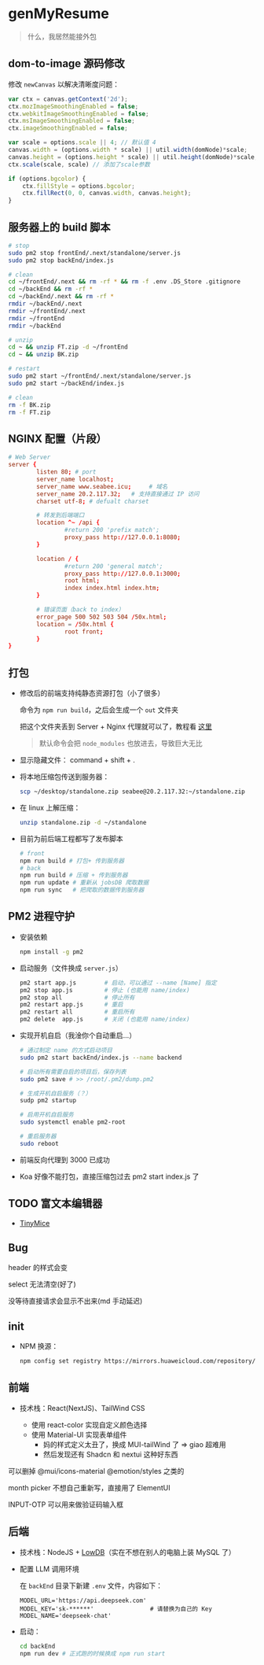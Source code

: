 # genMyResume
> 什么，我居然能接外包

## dom-to-image 源码修改

修改 `newCanvas` 以解决清晰度问题：

```js
var ctx = canvas.getContext('2d');
ctx.mozImageSmoothingEnabled = false;
ctx.webkitImageSmoothingEnabled = false;
ctx.msImageSmoothingEnabled = false;
ctx.imageSmoothingEnabled = false;

var scale = options.scale || 4; // 默认值 4
canvas.width = (options.width * scale) || util.width(domNode)*scale;
canvas.height = (options.height * scale) || util.height(domNode)*scale;
ctx.scale(scale, scale) // 添加了scale参数

if (options.bgcolor) {
    ctx.fillStyle = options.bgcolor;
    ctx.fillRect(0, 0, canvas.width, canvas.height);
}
```

## 服务器上的 build 脚本
```bash
# stop
sudo pm2 stop frontEnd/.next/standalone/server.js
sudo pm2 stop backEnd/index.js

# clean
cd ~/frontEnd/.next && rm -rf * && rm -f .env .DS_Store .gitignore
cd ~/backEnd && rm -rf *
cd ~/backEnd/.next && rm -rf *
rmdir ~/backEnd/.next
rmdir ~/frontEnd/.next
rmdir ~/frontEnd
rmdir ~/backEnd

# unzip
cd ~ && unzip FT.zip -d ~/frontEnd
cd ~ && unzip BK.zip

# restart
sudo pm2 start ~/frontEnd/.next/standalone/server.js
sudo pm2 start ~/backEnd/index.js

# clean
rm -f BK.zip
rm -f FT.zip
```

## NGINX 配置（片段）

```conf
# Web Server
server {
        listen 80; # port
        server_name localhost;
        server_name www.seabee.icu;     # 域名
        server_name 20.2.117.32;   # 支持直接通过 IP 访问
        charset utf-8; # defualt charset

        # 转发到后端端口
        location ^~ /api {
                #return 200 'prefix match';
                proxy_pass http://127.0.0.1:8080;
        }

        location / {
                #return 200 'general match';
                proxy_pass http://127.0.0.1:3000;
                root html;
                index index.html index.htm;
        }

        # 错误页面（back to index）
        error_page 500 502 503 504 /50x.html;
        location = /50x.html {
                root front;
        }
}
```

## 打包

- 修改后的前端支持纯静态资源打包（小了很多）

    命令为 `npm run build`，之后会生成一个 `out` 文件夹

    把这个文件夹丢到 Server + Nginx 代理就可以了，教程看 [这里](https://blog.csdn.net/qq_34241004/article/details/140154735)

    > 默认命令会把 `node_modules` 也放进去，导致巨大无比

- 显示隐藏文件： command + shift + .

- 将本地压缩包传送到服务器：

    ```bash
    scp ~/desktop/standalone.zip seabee@20.2.117.32:~/standalone.zip
    ```

- 在 linux 上解压缩：

    ```bash
    unzip standalone.zip -d ~/standalone
    ```

- 目前为前后端工程都写了发布脚本

    ```bash
    # front
    npm run build # 打包+ 传到服务器
    # back
    npm run build # 压缩 + 传到服务器
    npm run update # 重新从 jobsDB 爬取数据
    npm run sync   # 把爬取的数据传到服务器
    ```

## PM2 进程守护

- 安装依赖

    ```bash
    npm install -g pm2
    ```

-  启动服务（文件换成 `server.js`）

    ```bash
    pm2 start app.js        # 启动，可以通过 --name [Name] 指定
    pm2 stop app.js         # 停止 (也能用 name/index)
    pm2 stop all            # 停止所有
    pm2 restart app.js      # 重启
    pm2 restart all         # 重启所有
    pm2 delete  app.js      # 关闭 (也能用 name/index)
    ```

- 实现开机自启（我淦你个自动重启...）

    ```bash
    # 通过制定 name 的方式启动项目
    sudo pm2 start backEnd/index.js --name backend

    # 启动所有需要自启的项目后，保存列表
    sudo pm2 save # >> /root/.pm2/dump.pm2

    # 生成开机自启服务（？）
    sudp pm2 startup

    # 启用开机自启服务
    sudo systemctl enable pm2-root

    # 重启服务器
    sudo reboot
    ```

- 前端反向代理到 3000 已成功

- Koa 好像不能打包，直接压缩包过去 pm2 start index.js 了

## TODO 富文本编辑器

- [TinyMice](https://juejin.cn/post/7124588377541705736)

## Bug

header 的样式会变

select 无法清空(好了)

没等待直接请求会显示不出来(md 手动延迟)

## init

- NPM 换源：

    ```bash
    npm config set registry https://mirrors.huaweicloud.com/repository/npm/
    ```

## 前端

- 技术栈：React(NextJS)、TailWind CSS

    - 使用 react-color 实现自定义颜色选择
    - 使用 Material-UI 实现表单组件
      - 妈的样式定义太丑了，换成 MUI-tailWind 了 => giao 超难用
      - 然后发现还有 Shadcn 和 nextui 这种好东西

可以删掉 @mui/icons-material @emotion/styles 之类的 

month picker 不想自己重新写，直接用了 ElementUI

INPUT-OTP 可以用来做验证码输入框

## 后端

- 技术栈：NodeJS + [LowDB](https://github.com/typicode/lowdb)（实在不想在别人的电脑上装 MySQL 了）

- 配置 LLM 调用环境

    在 `backEnd` 目录下新建 `.env` 文件，内容如下：

    ```text
    MODEL_URL='https://api.deepseek.com'
    MODEL_KEY='sk-******'                # 请替换为自己的 Key
    MODEL_NAME='deepseek-chat'
    ```

- 启动：
    ```bash
    cd backEnd
    npm run dev # 正式跑的时候换成 npm run start
    ```